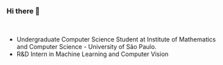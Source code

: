 ### Hi there 👋

<br>

- Undergraduate Computer Science Student at Institute of Mathematics and Computer Science - University of São Paulo. 
- R&D Intern in Machine Learning and Computer Vision
